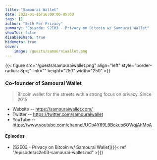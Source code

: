 ```yaml
---
title: "Samourai Wallet"
date: 2022-01-16T16:00:00-05:00
tags: []
author: "Seth For Privacy"
summary: "Episode: S2E03 - Privacy on Bitcoin w/ Samourai Wallet"
showToc: false
disableShare: true
hidemeta: true
cover:
    image: /guests/samouraiwallet.png
---
```


{{< figure src="/guests/samouraiwallet.png" align="left" style="border-radius: 8px;" link="" height="250" width="250" >}}

### Co-founder of Samourai Wallet

> Bitcoin wallet for the streets with a strong focus on privacy. Since 2015

- Website -- https://samouraiwallet.com/
- Twitter -- https://twitter.com/samouraiwallet
- YouTube -- https://www.youtube.com/channel/UCb4Y89L9Bokuo6OWqjAhMoA

#### Episodes

- [S2E03 - Privacy on Bitcoin w/ Samourai Wallet]({{< ref "/episodes/s2e03-samourai-wallet.md" >}})
